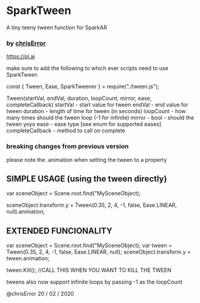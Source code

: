 # SparkTween
A tiny teeny tween function for SparkAR
### by <a href="https://www.instagram.com/chriserror/">chrisError</a>
https://pl.ai


make sure to add the following to which ever scripts need to use SparkTween


const {
	Tween,
	Ease,
	SparkTweener
} = require("./tween.js");

Tween(startVal, endVal, duration, loopCount, mirror, ease, completeCallback) 
startVal - start value for tween
endVal - end value for tween
duration - length of time for tween (in seconds)
loopCount - how many times should the tween loop (-1 for infinite)
mirror - bool  - should the tween yoyo 
ease - ease type [see enum for supported eases]
completeCallback - method to call on complete


### breaking changes from previous version
please note the .animation when setting the tween to a property


## SIMPLE USAGE (using the tween directly)
var sceneObject = Scene.root.find("MySceneObject);

sceneObject.transform.y = Tween(0.35, 2, 4, -1, false, Ease.LINEAR, null).animation;


## EXTENDED FUNCIONALITY
var sceneObject = Scene.root.find("MySceneObject);
var tween = Tween(0.35, 2, 4, -1, false, Ease.LINEAR, null);
sceneObject.transform.y = tween.animation;

tween.Kill(); //CALL THIS WHEN YOU WANT TO KILL THE TWEEN

tweens also now support infinite loops by passing -1 as the loopCount


@chrisError 20 / 02 / 2020



